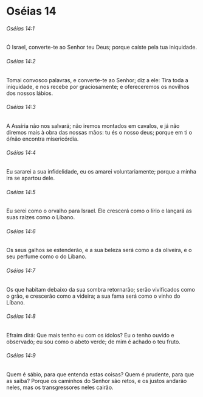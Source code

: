 # Oséias 14

###### Oséias 14:1

Ó Israel, converte-te ao Senhor teu Deus; porque caíste pela tua iniquidade.

###### Oséias 14:2

Tomai convosco palavras, e converte-te ao Senhor; diz a ele: Tira toda a iniquidade, e nos recebe por graciosamente; e ofereceremos os novilhos dos nossos lábios.

###### Oséias 14:3

A Assíria não nos salvará; não iremos montados em cavalos, e já não diremos mais à obra das nossas mãos: tu és o nosso deus; porque em ti o ó/não encontra misericórdia.

###### Oséias 14:4

Eu sararei a sua infidelidade, eu os amarei voluntariamente; porque a minha ira se apartou dele.

###### Oséias 14:5

Eu serei como o orvalho para Israel. Ele crescerá como o lírio e lançará as suas raízes como o Líbano.

###### Oséias 14:6

Os seus galhos se estenderão, e a sua beleza será como a da oliveira, e o seu perfume como o do Líbano.

###### Oséias 14:7

Os que habitam debaixo da sua sombra retornarão; serão vivificados como o grão, e crescerão como a videira; a sua fama será como o vinho do Líbano.

###### Oséias 14:8

Efraim dirá: Que mais tenho eu com os ídolos? Eu o tenho ouvido e observado; eu sou como o abeto verde; de mim é achado o teu fruto.

###### Oséias 14:9

Quem é sábio, para que entenda estas coisas? Quem é prudente, para que as saiba? Porque os caminhos do Senhor são retos, e os justos andarão neles, mas os transgressores neles cairão.

